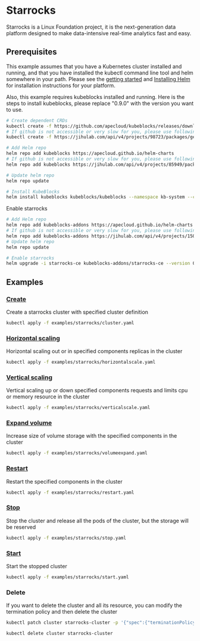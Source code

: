 # Starrocks

Starrocks is a Linux Foundation project, it is the next-generation data platform designed to make data-intensive real-time analytics fast and easy.

## Prerequisites

This example assumes that you have a Kubernetes cluster installed and running, and that you have installed the kubectl command line tool and helm somewhere in your path. Please see the [getting started](https://kubernetes.io/docs/setup/)  and [Installing Helm](https://helm.sh/docs/intro/install/) for installation instructions for your platform.

Also, this example requires kubeblocks installed and running. Here is the steps to install kubeblocks, please replace "0.9.0" with the version you want to use.
```bash
# Create dependent CRDs
kubectl create -f https://github.com/apecloud/kubeblocks/releases/download/v0.9.0/kubeblocks_crds.yaml
# If github is not accessible or very slow for you, please use following command instead
kubectl create -f https://jihulab.com/api/v4/projects/98723/packages/generic/kubeblocks/v0.9.0/kubeblocks_crds.yaml

# Add Helm repo 
helm repo add kubeblocks https://apecloud.github.io/helm-charts
# If github is not accessible or very slow for you, please use following repo instead
helm repo add kubeblocks https://jihulab.com/api/v4/projects/85949/packages/helm/stable

# Update helm repo
helm repo update

# Install KubeBlocks
helm install kubeblocks kubeblocks/kubeblocks --namespace kb-system --create-namespace --version="0.9.0"
```
Enable starrocks
```bash
# Add Helm repo 
helm repo add kubeblocks-addons https://apecloud.github.io/helm-charts
# If github is not accessible or very slow for you, please use following repo instead
helm repo add kubeblocks-addons https://jihulab.com/api/v4/projects/150246/packages/helm/stable
# Update helm repo
helm repo update

# Enable starrocks 
helm upgrade -i starrocks-ce kubeblocks-addons/starrocks-ce --version 0.9.0 -n kb-system  
``` 

## Examples

### [Create](cluster.yaml) 
Create a starrocks cluster with specified cluster definition 
```bash
kubectl apply -f examples/starrocks/cluster.yaml
```

### [Horizontal scaling](horizontalscale.yaml)
Horizontal scaling out or in specified components replicas in the cluster
```bash
kubectl apply -f examples/starrocks/horizontalscale.yaml
```

### [Vertical scaling](verticalscale.yaml)
Vertical scaling up or down specified components requests and limits cpu or memory resource in the cluster
```bash
kubectl apply -f examples/starrocks/verticalscale.yaml
```

### [Expand volume](volumeexpand.yaml)
Increase size of volume storage with the specified components in the cluster
```bash
kubectl apply -f examples/starrocks/volumeexpand.yaml
```

### [Restart](restart.yaml)
Restart the specified components in the cluster
```bash
kubectl apply -f examples/starrocks/restart.yaml
```

### [Stop](stop.yaml)
Stop the cluster and release all the pods of the cluster, but the storage will be reserved
```bash
kubectl apply -f examples/starrocks/stop.yaml
```

### [Start](start.yaml)
Start the stopped cluster
```bash
kubectl apply -f examples/starrocks/start.yaml
```

### Delete
If you want to delete the cluster and all its resource, you can modify the termination policy and then delete the cluster
```bash
kubectl patch cluster starrocks-cluster -p '{"spec":{"terminationPolicy":"WipeOut"}}' --type="merge"

kubectl delete cluster starrocks-cluster
```
